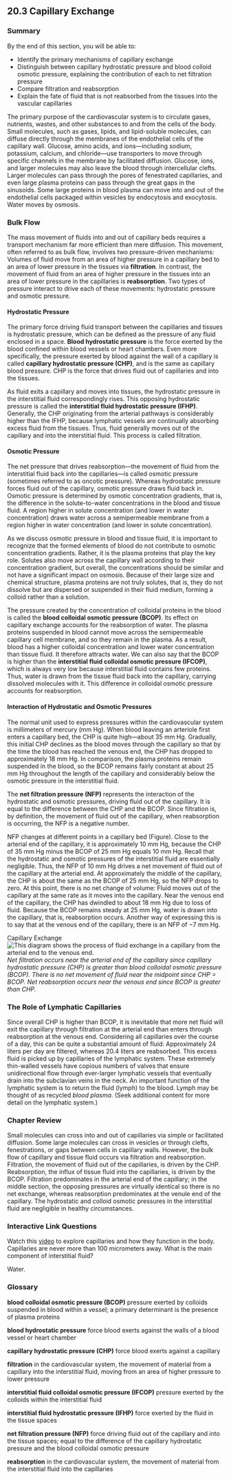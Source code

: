 ##  20.3 Capillary Exchange 

### Summary

By the end of this section, you will be able to: 

  - Identify the primary mechanisms of capillary exchange
  - Distinguish between capillary hydrostatic pressure and blood colloid osmotic pressure, explaining the contribution of each to net filtration pressure
  - Compare filtration and reabsorption
  - Explain the fate of fluid that is not reabsorbed from the tissues into the vascular capillaries

The primary purpose of the cardiovascular system is to circulate gases, nutrients, wastes, and other substances to and from the cells of the body. Small molecules, such as gases, lipids, and lipid-soluble molecules, can diffuse directly through the membranes of the endothelial cells of the capillary wall. Glucose, amino acids, and ions—including sodium, potassium, calcium, and chloride—use transporters to move through specific channels in the membrane by facilitated diffusion. Glucose, ions, and larger molecules may also leave the blood through intercellular clefts. Larger molecules can pass through the pores of fenestrated capillaries, and even large plasma proteins can pass through the great gaps in the sinusoids. Some large proteins in blood plasma can move into and out of the endothelial cells packaged within vesicles by endocytosis and exocytosis. Water moves by osmosis.

### Bulk Flow

The mass movement of fluids into and out of capillary beds requires a transport mechanism far more efficient than mere diffusion. This movement, often referred to as bulk flow, involves two pressure-driven mechanisms: Volumes of fluid move from an area of higher pressure in a capillary bed to an area of lower pressure in the tissues via **filtration**. In contrast, the movement of fluid from an area of higher pressure in the tissues into an area of lower pressure in the capillaries is **reabsorption**. Two types of pressure interact to drive each of these movements: hydrostatic pressure and osmotic pressure.

#### Hydrostatic Pressure

The primary force driving fluid transport between the capillaries and tissues is hydrostatic pressure, which can be defined as the pressure of any fluid enclosed in a space. **Blood hydrostatic pressure** is the force exerted by the blood confined within blood vessels or heart chambers. Even more specifically, the pressure exerted by blood against the wall of a capillary is called **capillary hydrostatic pressure (CHP)**, and is the same as capillary blood pressure. CHP is the force that drives fluid out of capillaries and into the tissues.

As fluid exits a capillary and moves into tissues, the hydrostatic pressure in the interstitial fluid correspondingly rises. This opposing hydrostatic pressure is called the **interstitial fluid hydrostatic pressure (IFHP)**. Generally, the CHP originating from the arterial pathways is considerably higher than the IFHP, because lymphatic vessels are continually absorbing excess fluid from the tissues. Thus, fluid generally moves out of the capillary and into the interstitial fluid. This process is called filtration.

#### Osmotic Pressure

The net pressure that drives reabsorption—the movement of fluid from the interstitial fluid back into the capillaries—is called osmotic pressure (sometimes referred to as oncotic pressure). Whereas hydrostatic pressure forces fluid out of the capillary, osmotic pressure draws fluid back in. Osmotic pressure is determined by osmotic concentration gradients, that is, the difference in the solute-to-water concentrations in the blood and tissue fluid. A region higher in solute concentration (and lower in water concentration) draws water across a semipermeable membrane from a region higher in water concentration (and lower in solute concentration).

As we discuss osmotic pressure in blood and tissue fluid, it is important to recognize that the formed elements of blood do not contribute to osmotic concentration gradients. Rather, it is the plasma proteins that play the key role. Solutes also move across the capillary wall according to their concentration gradient, but overall, the concentrations should be similar and not have a significant impact on osmosis. Because of their large size and chemical structure, plasma proteins are not truly solutes, that is, they do not dissolve but are dispersed or suspended in their fluid medium, forming a colloid rather than a solution.

The pressure created by the concentration of colloidal proteins in the blood is called the **blood colloidal osmotic pressure (BCOP)**. Its effect on capillary exchange accounts for the reabsorption of water. The plasma proteins suspended in blood cannot move across the semipermeable capillary cell membrane, and so they remain in the plasma. As a result, blood has a higher colloidal concentration and lower water concentration than tissue fluid. It therefore attracts water. We can also say that the BCOP is higher than the **interstitial fluid colloidal osmotic pressure (IFCOP)**, which is always very low because interstitial fluid contains few proteins. Thus, water is drawn from the tissue fluid back into the capillary, carrying dissolved molecules with it. This difference in colloidal osmotic pressure accounts for reabsorption.

#### Interaction of Hydrostatic and Osmotic Pressures

The normal unit used to express pressures within the cardiovascular system is millimeters of mercury (mm Hg). When blood leaving an arteriole first enters a capillary bed, the CHP is quite high—about 35 mm Hg. Gradually, this initial CHP declines as the blood moves through the capillary so that by the time the blood has reached the venous end, the CHP has dropped to approximately 18 mm Hg. In comparison, the plasma proteins remain suspended in the blood, so the BCOP remains fairly constant at about 25 mm Hg throughout the length of the capillary and considerably below the osmotic pressure in the interstitial fluid.

The **net filtration pressure (NFP)** represents the interaction of the hydrostatic and osmotic pressures, driving fluid out of the capillary. It is equal to the difference between the CHP and the BCOP. Since filtration is, by definition, the movement of fluid out of the capillary, when reabsorption is occurring, the NFP is a negative number.

NFP changes at different points in a capillary bed (Figure). Close to the arterial end of the capillary, it is approximately 10 mm Hg, because the CHP of 35 mm Hg minus the BCOP of 25 mm Hg equals 10 mm Hg. Recall that the hydrostatic and osmotic pressures of the interstitial fluid are essentially negligible. Thus, the NFP of 10 mm Hg drives a net movement of fluid out of the capillary at the arterial end. At approximately the middle of the capillary, the CHP is about the same as the BCOP of 25 mm Hg, so the NFP drops to zero. At this point, there is no net change of volume: Fluid moves out of the capillary at the same rate as it moves into the capillary. Near the venous end of the capillary, the CHP has dwindled to about 18 mm Hg due to loss of fluid. Because the BCOP remains steady at 25 mm Hg, water is drawn into the capillary, that is, reabsorption occurs. Another way of expressing this is to say that at the venous end of the capillary, there is an NFP of −7 mm Hg.

Capillary Exchange ![This diagram shows the process of fluid exchange in a capillary from the arterial end to the venous end.][1] _Net filtration occurs near the arterial end of the capillary since capillary hydrostatic pressure (CHP) is greater than blood colloidal osmotic pressure (BCOP). There is no net movement of fluid near the midpoint since CHP = BCOP. Net reabsorption occurs near the venous end since BCOP is greater than CHP._

### The Role of Lymphatic Capillaries

Since overall CHP is higher than BCOP, it is inevitable that more net fluid will exit the capillary through filtration at the arterial end than enters through reabsorption at the venous end. Considering all capillaries over the course of a day, this can be quite a substantial amount of fluid: Approximately 24 liters per day are filtered, whereas 20.4 liters are reabsorbed. This excess fluid is picked up by capillaries of the lymphatic system. These extremely thin-walled vessels have copious numbers of valves that ensure unidirectional flow through ever-larger lymphatic vessels that eventually drain into the subclavian veins in the neck. An important function of the lymphatic system is to return the fluid (lymph) to the blood. Lymph may be thought of as recycled _blood plasma_. (Seek additional content for more detail on the lymphatic system.)

### Chapter Review

Small molecules can cross into and out of capillaries via simple or facilitated diffusion. Some large molecules can cross in vesicles or through clefts, fenestrations, or gaps between cells in capillary walls. However, the bulk flow of capillary and tissue fluid occurs via filtration and reabsorption. Filtration, the movement of fluid out of the capillaries, is driven by the CHP. Reabsorption, the influx of tissue fluid into the capillaries, is driven by the BCOP. Filtration predominates in the arterial end of the capillary; in the middle section, the opposing pressures are virtually identical so there is no net exchange, whereas reabsorption predominates at the venule end of the capillary. The hydrostatic and colloid osmotic pressures in the interstitial fluid are negligible in healthy circumstances.

### Interactive Link Questions

Watch this [video][2] to explore capillaries and how they function in the body. Capillaries are never more than 100 micrometers away. What is the main component of interstitial fluid?

Water.

### Glossary

**blood colloidal osmotic pressure (BCOP)** pressure exerted by colloids suspended in blood within a vessel; a primary determinant is the presence of plasma proteins

**blood hydrostatic pressure** force blood exerts against the walls of a blood vessel or heart chamber

**capillary hydrostatic pressure (CHP)** force blood exerts against a capillary

**filtration** in the cardiovascular system, the movement of material from a capillary into the interstitial fluid, moving from an area of higher pressure to lower pressure

**interstitial fluid colloidal osmotic pressure (IFCOP)** pressure exerted by the colloids within the interstitial fluid

**interstitial fluid hydrostatic pressure (IFHP)** force exerted by the fluid in the tissue spaces

**net filtration pressure (NFP)** force driving fluid out of the capillary and into the tissue spaces; equal to the difference of the capillary hydrostatic pressure and the blood colloidal osmotic pressure

**reabsorption** in the cardiovascular system, the movement of material from the interstitial fluid into the capillaries

   [1]: https://cnx.org/resources/054f7d3a7aa9ed183f3acdad7f2b678bdd6121e7/2108_Capillary_ExchangeN.jpg
   [2]: http://openstax.org/l/capillaryfunct

